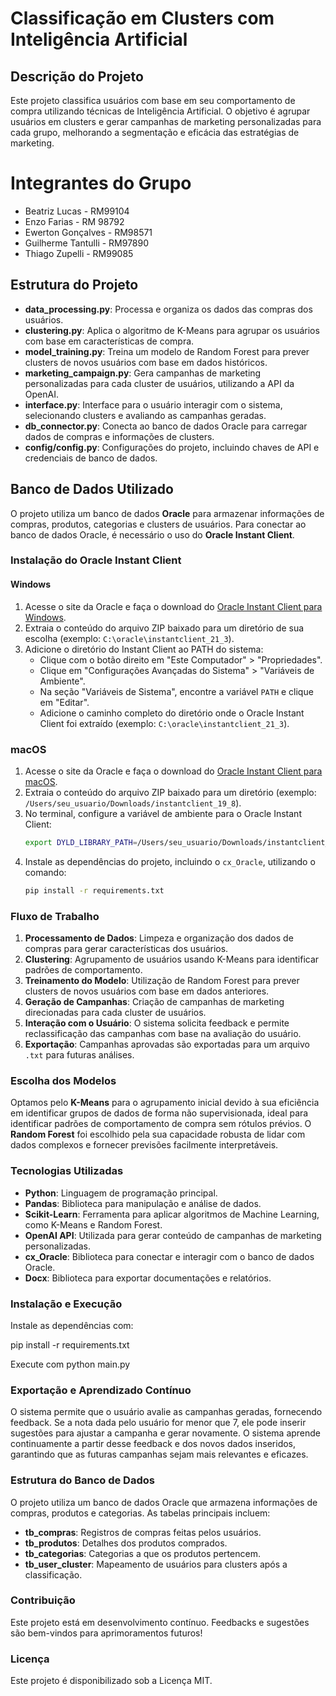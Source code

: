 # Classificação em Clusters com Inteligência Artificial

## Descrição do Projeto

Este projeto classifica usuários com base em seu comportamento de compra utilizando técnicas de Inteligência Artificial. O objetivo é agrupar usuários em clusters e gerar campanhas de marketing personalizadas para cada grupo, melhorando a segmentação e eficácia das estratégias de marketing.

# Integrantes do Grupo
- Beatriz Lucas - RM99104
- Enzo Farias - RM 98792
- Ewerton Gonçalves - RM98571
- Guilherme Tantulli - RM97890
- Thiago Zupelli - RM99085

## Estrutura do Projeto

- **data_processing.py**: Processa e organiza os dados das compras dos usuários.
- **clustering.py**: Aplica o algoritmo de K-Means para agrupar os usuários com base em características de compra.
- **model_training.py**: Treina um modelo de Random Forest para prever clusters de novos usuários com base em dados históricos.
- **marketing_campaign.py**: Gera campanhas de marketing personalizadas para cada cluster de usuários, utilizando a API da OpenAI.
- **interface.py**: Interface para o usuário interagir com o sistema, selecionando clusters e avaliando as campanhas geradas.
- **db_connector.py**: Conecta ao banco de dados Oracle para carregar dados de compras e informações de clusters.
- **config/config.py**: Configurações do projeto, incluindo chaves de API e credenciais de banco de dados.

## Banco de Dados Utilizado

O projeto utiliza um banco de dados **Oracle** para armazenar informações de compras, produtos, categorias e clusters de usuários. Para conectar ao banco de dados Oracle, é necessário o uso do **Oracle Instant Client**.

### Instalação do Oracle Instant Client

#### Windows

1. Acesse o site da Oracle e faça o download do [Oracle Instant Client para Windows](https://www.oracle.com/database/technologies/instant-client/downloads.html).
2. Extraia o conteúdo do arquivo ZIP baixado para um diretório de sua escolha (exemplo: `C:\oracle\instantclient_21_3`).
3. Adicione o diretório do Instant Client ao PATH do sistema:
   - Clique com o botão direito em "Este Computador" > "Propriedades".
   - Clique em "Configurações Avançadas do Sistema" > "Variáveis de Ambiente".
   - Na seção "Variáveis de Sistema", encontre a variável `PATH` e clique em "Editar".
   - Adicione o caminho completo do diretório onde o Oracle Instant Client foi extraído (exemplo: `C:\oracle\instantclient_21_3`).

### macOS

1. Acesse o site da Oracle e faça o download do [Oracle Instant Client para macOS](https://www.oracle.com/database/technologies/instant-client/downloads.html).
2. Extraia o conteúdo do arquivo ZIP baixado para um diretório (exemplo: `/Users/seu_usuario/Downloads/instantclient_19_8`).
3. No terminal, configure a variável de ambiente para o Oracle Instant Client:
   ```bash
   export DYLD_LIBRARY_PATH=/Users/seu_usuario/Downloads/instantclient_19_8:$DYLD_LIBRARY_PATH

4. Instale as dependências do projeto, incluindo o `cx_Oracle`, utilizando o comando:
   ```bash
   pip install -r requirements.txt

### Fluxo de Trabalho

1. **Processamento de Dados**: Limpeza e organização dos dados de compras para gerar características dos usuários.
2. **Clustering**: Agrupamento de usuários usando K-Means para identificar padrões de comportamento.
3. **Treinamento do Modelo**: Utilização de Random Forest para prever clusters de novos usuários com base em dados anteriores.
4. **Geração de Campanhas**: Criação de campanhas de marketing direcionadas para cada cluster de usuários.
5. **Interação com o Usuário**: O sistema solicita feedback e permite reclassificação das campanhas com base na avaliação do usuário.
6. **Exportação**: Campanhas aprovadas são exportadas para um arquivo `.txt` para futuras análises.

### Escolha dos Modelos

Optamos pelo **K-Means** para o agrupamento inicial devido à sua eficiência em identificar grupos de dados de forma não supervisionada, ideal para identificar padrões de comportamento de compra sem rótulos prévios. O **Random Forest** foi escolhido pela sua capacidade robusta de lidar com dados complexos e fornecer previsões facilmente interpretáveis.

### Tecnologias Utilizadas

- **Python**: Linguagem de programação principal.
- **Pandas**: Biblioteca para manipulação e análise de dados.
- **Scikit-Learn**: Ferramenta para aplicar algoritmos de Machine Learning, como K-Means e Random Forest.
- **OpenAI API**: Utilizada para gerar conteúdo de campanhas de marketing personalizadas.
- **cx_Oracle**: Biblioteca para conectar e interagir com o banco de dados Oracle.
- **Docx**: Biblioteca para exportar documentações e relatórios.

### Instalação e Execução

Instale as dependências com:

pip install -r requirements.txt

Execute com python main.py

### Exportação e Aprendizado Contínuo

O sistema permite que o usuário avalie as campanhas geradas, fornecendo feedback. Se a nota dada pelo usuário for menor que 7, ele pode inserir sugestões para ajustar a campanha e gerar novamente. O sistema aprende continuamente a partir desse feedback e dos novos dados inseridos, garantindo que as futuras campanhas sejam mais relevantes e eficazes.

### Estrutura do Banco de Dados

O projeto utiliza um banco de dados Oracle que armazena informações de compras, produtos e categorias. As tabelas principais incluem:

- **tb_compras**: Registros de compras feitas pelos usuários.
- **tb_produtos**: Detalhes dos produtos comprados.
- **tb_categorias**: Categorias a que os produtos pertencem.
- **tb_user_cluster**: Mapeamento de usuários para clusters após a classificação.

### Contribuição

Este projeto está em desenvolvimento contínuo. Feedbacks e sugestões são bem-vindos para aprimoramentos futuros!

### Licença

Este projeto é disponibilizado sob a Licença MIT.
